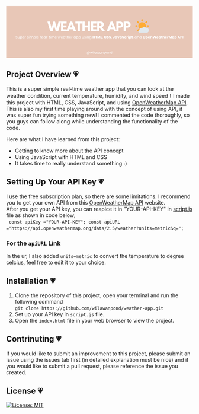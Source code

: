 <p align ="center">
    <img src="banner/Weather App.png">
</p>

## Project Overview 💗
This is a super simple real-time weather app that you can look at the weather condition, current temperature, humidity, and wind speed！I made this project with HTML, CSS, JavaScript, and using [OpenWeatherMap API](https://openweathermap.org/api). This is also my first time playing around with the concept of using API, it was super fun trying something new! I commented the code thoroughly, so you guys can follow along while understanding the functionality of the code.

Here are what I have learned from this project:  
* Getting to know more about the API concept
* Using JavaScript with HTML and CSS
* It takes time to really understand something :)

## Setting Up Your API Key 💗
I use the free subscription plan, so there are some limitations. I recommend you to get your own API from this [OpenWeatherMap API](https://openweathermap.org/api) website.  
After you get your API key, you can reaplce it in "YOUR-API-KEY" in [script.js](script.js) file as shown in code below;  
``
const apiKey ="YOUR-API-KEY";
const apiURL ="https://api.openweathermap.org/data/2.5/weather?units=metric&q=";``  

### For the `apiURL` Link
In the ur, I also added `units=metric` to convert the temperature to degree celcius, feel free to edit it to your choice.  

## Installation 💗
1. Clone the repository of this project, open your terminal and run the following command  
``git clone https://github.com/wilawanpond/weather-app.git``
2. Set up your API key in `script.js` file.
3. Open the `index.html` file in your web browser to view the project.

## Contrinuting 💗
If you would like to submit an improvement to this project, please submit an issue using the issues tab first (in detailed explanation must be nice) and if you would like to submit a pull request, please reference the issue you created.

## License 💗
[![License: MIT](https://img.shields.io/badge/License-MIT-yellow.svg)](https://opensource.org/licenses/MIT)
